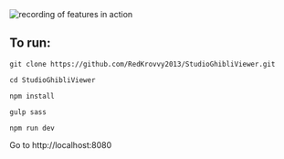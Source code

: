 
<img src="http://i.imgur.com/MtX4hSG.gif" alt="recording of features in action" />

## To run:

```
git clone https://github.com/RedKrovvy2013/StudioGhibliViewer.git

cd StudioGhibliViewer

npm install

gulp sass

npm run dev
```

Go to http://localhost:8080
